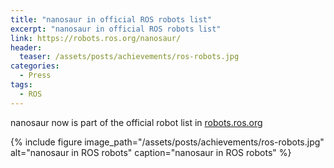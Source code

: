 ```yaml
---
title: "nanosaur in official ROS robots list"
excerpt: "nanosaur in official ROS robots list"
link: https://robots.ros.org/nanosaur/
header:
  teaser: /assets/posts/achievements/ros-robots.jpg
categories:
  - Press
tags:
  - ROS
---
```


nanosaur now is part of the official robot list in [robots.ros.org](https://robots.ros.org/)

{% include figure image_path="/assets/posts/achievements/ros-robots.jpg" alt="nanosaur in ROS robots" caption="nanosaur in ROS robots" %}